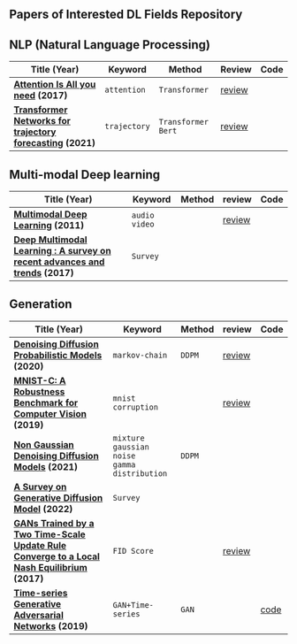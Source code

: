 ## Papers of Interested DL Fields Repository



## NLP (Natural Language Processing)

| Title (Year)                                                 | Keyword      | Method               | Review                                    | Code |
| ------------------------------------------------------------ | ------------ | -------------------- | ----------------------------------------- | ---- |
| **[Attention Is All you need](https://proceedings.neurips.cc/paper/2017/hash/3f5ee243547dee91fbd053c1c4a845aa-Abstract.html) (2017)** | `attention`  | `Transformer`        | [review](review/NLP/Transformer.pdf)      |      |
| **[Transformer Networks for trajectory forecasting](https://ieeexplore.ieee.org/abstract/document/9412190) (2021)** | `trajectory` | `Transformer` `Bert` | [review](review/NLP/Traj_transformer.pdf) |      |



## Multi-modal Deep learning

| Title (Year)                                                 | Keyword         | Method | review                             | Code |
| ------------------------------------------------------------ | --------------- | ------ | ---------------------------------- | ---- |
| **[Multimodal Deep Learning](https://openreview.net/forum?id=Hk4OO3W_bS) (2011)** | `audio` `video` |        | [review](review/multimodal/01.pdf) |      |
| **[Deep Multimodal Learning : A survey on recent advances and trends](https://ieeexplore.ieee.org/abstract/document/8103116?casa_token=3QJUj-90u5UAAAAA:CffQ9-BxsuXgtgzfDF-5cpbwibAJl2go2euv2BNidp_e9rwQgnsc5hRhWDo0M1WGrc_m_4Mov34) (2017)** | `Survey`        |        |                                    |      |



## Generation

| Title (Year)                                                 | Keyword                                             | Method | review                                 | Code                                                         |
| ------------------------------------------------------------ | --------------------------------------------------- | ------ | -------------------------------------- | ------------------------------------------------------------ |
| **[Denoising Diffusion Probabilistic Models](https://proceedings.neurips.cc/paper/2020/hash/4c5bcfec8584af0d967f1ab10179ca4b-Abstract.html) (2020)** | `markov-chain`                                      | `DDPM` | [review](review/diffusion_model/01.md) |                                                              |
| **[MNIST-C: A Robustness Benchmark for Computer Vision](https://arxiv.org/abs/1906.02337) (2019)** | `mnist` `corruption`                                |        | [review](review/diffusion_model/02.md) |                                                              |
| **[Non Gaussian Denoising Diffusion Models](https://arxiv.org/abs/2106.07582) (2021)** | `mixture gaussian noise` <br />`gamma distribution` | `DDPM` |                                        |                                                              |
| **[A Survey on Generative Diffusion Model](https://arxiv.org/abs/2209.02646) (2022)** | `Survey`                                            |        |                                        |                                                              |
| **[GANs Trained by a Two Time-Scale Update Rule Converge to a Local Nash Equilibrium](https://proceedings.neurips.cc/paper/2017/hash/8a1d694707eb0fefe65871369074926d-Abstract.html) (2017)** | `FID Score`                                         |        | [review](review/diffusion_model/03.md) |                                                              |
| **[Time-series Generative Adversarial Networks](https://papers.nips.cc/paper/2019/hash/c9efe5f26cd17ba6216bbe2a7d26d490-Abstract.html) (2019)** | `GAN+Time-series`                                   | `GAN`  |                                        | [code](code/Time-series_Generative_Adversarial_Networks.ipynb) |

